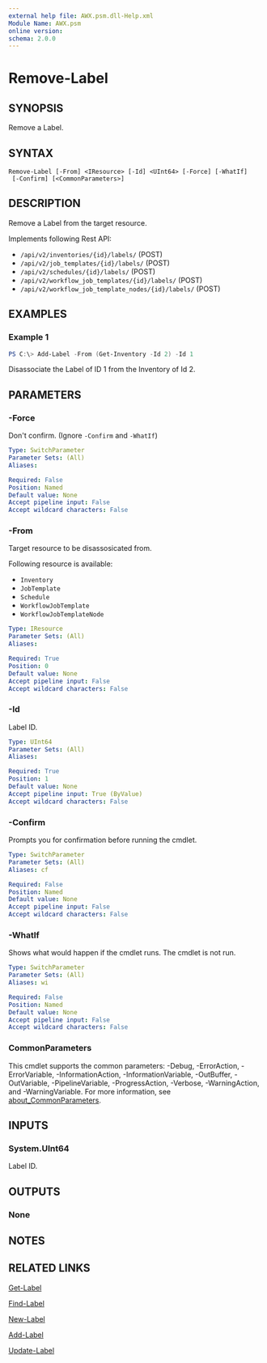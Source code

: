 ```yaml
---
external help file: AWX.psm.dll-Help.xml
Module Name: AWX.psm
online version:
schema: 2.0.0
---
```


# Remove-Label

## SYNOPSIS
Remove a Label.

## SYNTAX

```
Remove-Label [-From] <IResource> [-Id] <UInt64> [-Force] [-WhatIf]
 [-Confirm] [<CommonParameters>]
```

## DESCRIPTION
Remove a Label from the target resource.

Implements following Rest API:  
- `/api/v2/inventories/{id}/labels/` (POST)  
- `/api/v2/job_templates/{id}/labels/` (POST)  
- `/api/v2/schedules/{id}/labels/` (POST)  
- `/api/v2/workflow_job_templates/{id}/labels/` (POST)  
- `/api/v2/workflow_job_template_nodes/{id}/labels/` (POST)

## EXAMPLES

### Example 1
```powershell
PS C:\> Add-Label -From (Get-Inventory -Id 2) -Id 1
```

Disassociate the Label of ID 1 from the Inventory of Id 2.

## PARAMETERS

### -Force
Don't confirm. (Ignore `-Confirm` and `-WhatIf`)

```yaml
Type: SwitchParameter
Parameter Sets: (All)
Aliases:

Required: False
Position: Named
Default value: None
Accept pipeline input: False
Accept wildcard characters: False
```

### -From
Target resource to be disassosicated from.

Following resource is available:  
- `Inventory`  
- `JobTemplate`  
- `Schedule`  
- `WorkflowJobTemplate`  
- `WorkflowJobTemplateNode`

```yaml
Type: IResource
Parameter Sets: (All)
Aliases:

Required: True
Position: 0
Default value: None
Accept pipeline input: False
Accept wildcard characters: False
```

### -Id
Label ID.

```yaml
Type: UInt64
Parameter Sets: (All)
Aliases:

Required: True
Position: 1
Default value: None
Accept pipeline input: True (ByValue)
Accept wildcard characters: False
```

### -Confirm
Prompts you for confirmation before running the cmdlet.

```yaml
Type: SwitchParameter
Parameter Sets: (All)
Aliases: cf

Required: False
Position: Named
Default value: None
Accept pipeline input: False
Accept wildcard characters: False
```

### -WhatIf
Shows what would happen if the cmdlet runs. The cmdlet is not run.

```yaml
Type: SwitchParameter
Parameter Sets: (All)
Aliases: wi

Required: False
Position: Named
Default value: None
Accept pipeline input: False
Accept wildcard characters: False
```

### CommonParameters
This cmdlet supports the common parameters: -Debug, -ErrorAction, -ErrorVariable, -InformationAction, -InformationVariable, -OutBuffer, -OutVariable, -PipelineVariable, -ProgressAction, -Verbose, -WarningAction, and -WarningVariable. For more information, see [about_CommonParameters](http://go.microsoft.com/fwlink/?LinkID=113216).

## INPUTS

### System.UInt64
Label ID.

## OUTPUTS

### None
## NOTES

## RELATED LINKS

[Get-Label](Get-Label.md)

[Find-Label](Find-Label.md)

[New-Label](New-Label.md)

[Add-Label](Add-Label.md)

[Update-Label](Update-Label.md)
